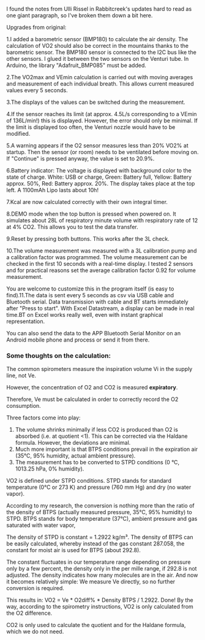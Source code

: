 I found the notes from Ulli Rissel in Rabbitcreek's updates hard to read as one giant paragraph, so I've broken them down a bit here.

Upgrades from original:

1.I added a barometric sensor (BMP180) to calculate the air density. The calculation of VO2 should also be correct in the mountains thanks to the barometric sensor. The BMP180 sensor is connected to the I2C bus like the other sensors. I glued it between the two sensors on the Venturi tube. In Arduino, the library "Adafruit_BMP085" must be added.

2.The VO2max and VEmin calculation is carried out with moving averages and measurement of each individual breath. This allows current measured values every 5 seconds. 

3.The displays of the values can be switched during the measurement.

4.If the sensor reaches its limit (at approx. 4.5L/s corresponding to a VEmin of 136L/min!) this is displayed. However, the error should only be minimal. If the limit is displayed too often, the Venturi nozzle would have to be modified. 

5.A warning appears if the O2 sensor measures less than 20% VO2% at startup. Then the sensor (or room) needs to be ventilated before moving on. If "Continue" is pressed anyway, the value is set to 20.9%.

6.Battery indicator: The voltage is displayed with background color to the state of charge. White: USB or charge, Green: Battery full, Yellow: Battery approx. 50%, Red: Battery approx. 20%. The display takes place at the top left. A 1100mAh Lipo lasts about 10h!

7.Kcal are now calculated correctly with their own integral timer.

8.DEMO mode when the top button is pressed when powered on. It simulates about 28L of respiratory minute volume with respiratory rate of 12 at 4% CO2. This allows you to test the data transfer.

9.Reset by pressing both buttons. This works after the 3L check.

10.The volume measurement was measured with a 3L calibration pump and a calibration factor was programmed. The volume measurement can be checked in the first 10 seconds with a real-time display. I tested 2 sensors and for practical reasons set the average calibration factor 0.92 for volume measurement. 

You are welcome to customize this in the program itself (is easy to find).11.The data is sent every 5 seconds as csv via USB cable and Bluetooth serial. Data transmission with cable and BT starts immediately after "Press to start". With Excel Datastream, a display can be made in real time.BT on Excel works really well, even with instant graphical representation. 

You can also send the data to the APP Bluetooth Serial Monitor on an Android mobile phone and process or send it from there.

### Some thoughts on the calculation: 

The common spirometers measure the inspiration volume Vi in the supply line, not Ve. 

However, the concentration of O2 and CO2 is measured **expiratory**. 

Therefore, Ve must be calculated in order to correctly record the O2 consumption. 

Three factors come into play: 
1) The volume shrinks minimally if less CO2 is produced than O2 is absorbed (i.e. at quotient <1). This can be corrected via the Haldane formula. However, the deviations are minimal. 
2) Much more important is that BTPS conditions prevail in the expiration air (35°C, 95% humidity, actual ambient pressure). 
3) The measurement has to be converted to STPD conditions (0 °C, 1013.25 hPa, 0% humidity). 

VO2 is defined under STPD conditions. STPD stands for standard temperature (0°C or 273 K) and pressure (760 mm Hg) and dry (no water vapor). 

According to my research, the conversion is nothing more than the ratio of the density of BTPS (actually measured pressure, 35°C, 95% humidity) to STPD. BTPS stands for body temperature (37°C), ambient pressure and gas saturated with water vapor,

The density of STPD is constant = 1.2922 kg/m³. The density of BTPS can be easily calculated, whereby instead of the gas constant 287.058, the constant for moist air is used for BTPS (about 292.8). 

The constant fluctuates in our temperature range depending on pressure only by a few percent, the density only in the per mille range, if 292.8 is not adjusted. The density indicates how many molecules are in the air. And now it becomes relatively simple: We measure Ve directly, so no further conversion is required. 

This results in: VO2 = Ve * O2diff% * Density BTPS / 1.2922. Done! By the way, according to the spirometry instructions, VO2 is only calculated from the O2 difference. 

CO2 is only used to calculate the quotient and for the Haldane formula, which we do not need.
